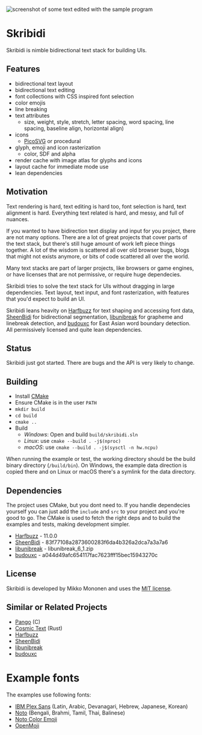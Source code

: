 ![screenshot of some text edited with the sample program](/screenshots/skribidi.gif?raw=true)

# Skribidi
Skribidi is nimble bidirectional text stack for building UIs.

## Features
- bidirectional text layout
- bidirectional text editing
- font collections with CSS inspired font selection
- color emojis
- line breaking
- text attributes
    - size, weight, style, stretch, letter spacing, word spacing, line spacing, baseline align, horizontal align)
- icons
    - [PicoSVG](https://github.com/googlefonts/picosvg) or procedural
- glyph, emoji and icon rasterization
    - color, SDF and alpha
- render cache with image atlas for glyphs and icons
- layout cache for immediate mode use
- lean dependencies

## Motivation
Text rendering is hard, text editing is hard too, font selection is hard, text alignment is hard.
Everything text related is hard, and messy, and full of nuances.

If you wanted to have bidirection text display and input for you project, there are not many options.
There are a lot of great projects that cover parts of the text stack, but there's still huge amount
of work left piece things together. A lot of the wisdom is scattered all over old browser bugs,
blogs that might not exists anymore, or bits of code scattered all over the world.

Many text stacks are part of larger projects, like browsers or game engines,
or have licenses that are not permissive, or require huge dependecies.

Skribidi tries to solve the text stack for UIs without dragging in large dependencies.
Text layout, text input, and font rasterization, with features that you'd expect to build an UI.

Skribidi leans heavity on [Harfbuzz](https://github.com/harfbuzz/harfbuzz) for text shaping and accessing font data,
[SheenBidi](https://github.com/Tehreer/SheenBidi) for bidirectional segmentation,
[libunibreak](https://github.com/adah1972/libunibreak) for grapheme and linebreak detection,
and [budouxc](https://github.com/memononen/budouxc) for East Asian word boundary detection.
All permissively licensed and quite lean dependencies.

## Status
Skribidi just got started. There are bugs and the API is very likely to change.

## Building
- Install [CMake](https://cmake.org/)
- Ensure CMake is in the user `PATH`
- `mkdir build`
- `cd build`
- `cmake ..`
- Build
	- *Windows*: Open and build `build/skribidi.sln`
	- *Linux*: use `cmake --build . -j$(nproc)`
	- *macOS*: use `cmake --build . -j$(sysctl -n hw.ncpu)`

When running the example or test, the working directory should be the build binary directory (`/build/bin`). On Windows, the example data direction is copied there and on Linux or macOS there's a symlink for the data directory.

## Dependencies
The project uses CMake, but you dont need to. If you handle dependecies yourself you can just add the
`include` and `src` to your project and you're good to go. The CMake is used to fetch the right deps
and to build the examples and tests, making development simpler.

- [Harfbuzz](https://github.com/harfbuzz/harfbuzz) - 11.0.0
- [SheenBidi](https://github.com/Tehreer/SheenBidi) - 83f77108a2873600283f6da4b326a2dca7a3a7a6
- [libunibreak](https://github.com/adah1972/libunibreak) - libunibreak_6_1.zip
- [budouxc](https://github.com/memononen/budouxc) - a044d49afc654117fac7623fff15bec15943270c

## License
Skribidi is developed by Mikko Mononen and uses the [MIT license](https://en.wikipedia.org/wiki/MIT_License).

## Similar or Related Projects
- [Pango](https://www.gtk.org/docs/architecture/pango) (C)
- [Cosmic Text](https://github.com/pop-os/cosmic-text) (Rust)
- [Harfbuzz](https://github.com/harfbuzz/harfbuzz)
- [SheenBidi](https://github.com/Tehreer/SheenBidi)
- [libunibreak](https://github.com/adah1972/libunibreak)
- [budouxc](https://github.com/memononen/budouxc)

# Example fonts
The examples use following fonts:
- [IBM Plex Sans](https://fonts.google.com/specimen/IBM+Plex+Sans) (Latin, Arabic, Devanagari, Hebrew, Japanese, Korean)
- [Noto](https://fonts.google.com/noto) (Bengali, Brahmi, Tamil, Thai, Balinese)
- [Noto Color Emoji](https://fonts.google.com/noto/specimen/Noto+Color+Emoji)
- [OpenMoji](https://openmoji.org/)
